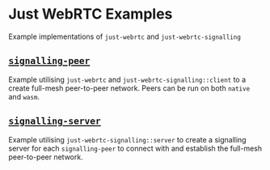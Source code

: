 # Just WebRTC Examples

Example implementations of `just-webrtc` and `just-webrtc-signalling`

## [`signalling-peer`](./signalling-peer/)

Example utilising `just-webrtc` and `just-webrtc-signalling::client` to a create full-mesh peer-to-peer network. Peers can be run on both `native` and `wasm`.

## [`signalling-server`](./signalling-server/)

Example utilising `just-webrtc-signalling::server` to create a signalling server for each `signalling-peer` to connect with and establish the full-mesh peer-to-peer network.